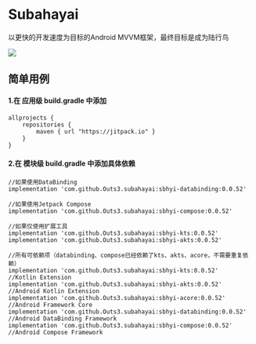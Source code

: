 # Subahayai

以更快的开发速度为目标的Android MVVM框架，最终目标是成为陆行鸟  
  
[![](https://jitpack.io/v/Outs3/subahayai.svg)](https://jitpack.io/#Outs3/subahayai)  
  
## 简单用例
#### 1.在 应用级 build.gradle 中添加
```
allprojects {  
    repositories {  
        maven { url "https://jitpack.io" }  
    }  
}
```

   
#### 2.在 模块级 build.gradle 中添加具体依赖
```
//如果使用DataBinding  
implementation 'com.github.Outs3.subahayai:sbhyi-databinding:0.0.52'
  
//如果使用Jetpack Compose  
implementation 'com.github.Outs3.subahayai:sbhyi-compose:0.0.52'
  
//如果仅使用扩展工具  
implementation 'com.github.Outs3.subahayai:sbhyi-kts:0.0.52'
implementation 'com.github.Outs3.subahayai:sbhyi-akts:0.0.52'
  
//所有可依赖项（databinding、compose已经依赖了kts、akts、acore，不需要重复依赖）  
implementation 'com.github.Outs3.subahayai:sbhyi-kts:0.0.52'			//Kotlin Extension
implementation 'com.github.Outs3.subahayai:sbhyi-akts:0.0.52'			//Android Kotlin Extension
implementation 'com.github.Outs3.subahayai:sbhyi-acore:0.0.52'			//Android Framework Core
implementation 'com.github.Outs3.subahayai:sbhyi-databinding:0.0.52'		//Android DataBinding Framework
implementation 'com.github.Outs3.subahayai:sbhyi-compose:0.0.52'			//Android Compose Framework
```
